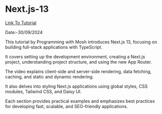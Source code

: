 # Next.js-13

<a href = "https://www.youtube.com/watch?v=ZVnjOPwW4ZA"> Link To Tutorial </a>
<br>

Date:-30/09/2024 
<br>

This tutorial by Programming with Mosh introduces Next.js 13, focusing on building full-stack applications with TypeScript. 
<br>

It covers setting up the development environment, creating a Next.js project, understanding project structure, and using the new App Router.
<br>

The video explains client-side and server-side rendering, data fetching, caching, and static and dynamic rendering. 
<br>

It also delves into styling Next.js applications using global styles, CSS modules, Tailwind CSS, and Daisy UI. 
<br>

Each section provides practical examples and emphasizes best practices for developing fast, scalable, and SEO-friendly applications.